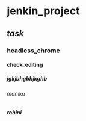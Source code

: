 # jenkin_project
## _task_
### headless_chrome
#### check_editing
##### jgkjbhgbhjkghb
###### manika
###### __rohini__
